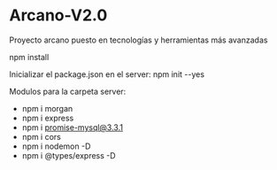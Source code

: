 # Arcano-V2.0
Proyecto arcano puesto en tecnologías y herramientas más avanzadas

npm install

Inicializar el package.json en el server:
  npm init --yes

Modulos para la carpeta server:
 * npm i morgan 
 * npm i express
 * npm i promise-mysql@3.3.1
 * npm i cors
 * npm i nodemon -D
 * npm i @types/express -D
